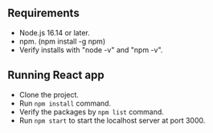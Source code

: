 ## Requirements
- Node.js 16.14 or later.
- npm. (npm install -g npm)
- Verify installs with "node -v" and "npm -v".

## Running React app
- Clone the project.
- Run `npm install` command.
- Verify the packages by `npm list` command.
- Run `npm start` to start the localhost server at port 3000.
